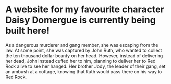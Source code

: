 # A website for my favourite character Daisy Domergue is currently being built here!

As a dangerous murderer and gang member, she was escaping from the law. At some point, she was captured by John Ruth, who wanted to collect the ten thousand dollar bounty on her head. However, instead of delivering her dead, John instead cuffed her to him, planning to deliver her to Red Rock alive to see her hanged. Her brother Jody, the leader of their gang, set an ambush at a cottage, knowing that Ruth would pass there on his way to Red Rock.
